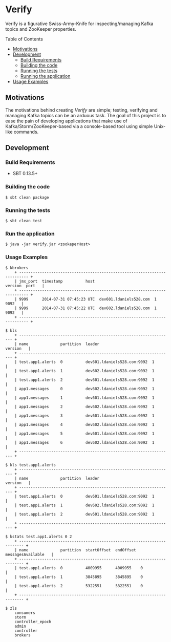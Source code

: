 # Verify

Verify is a figurative Swiss-Army-Knife for inspecting/managing Kafka topics and ZooKeeper properties.

Table of Contents

* <a href="#Motivations">Motivations</a>
* <a href="#Development">Development</a>
	* <a href="#build-requirements">Build Requirements</a>
	* <a href="#building-the-code">Building the code</a>
	* <a href="#testing-the-code">Running the tests</a>	
	* <a href="#running-the-app">Running the application</a>
* <a href="#usage">Usage Examples</a>

<a name="Motivations"></a>
## Motivations

The motivations behind creating _Verify_ are simple; testing, verifying and managing Kafka topics can be an
arduous task. The goal of this project is to ease the pain of developing applications that make use of 
Kafka/Storm/ZooKeeper-based via a console-based tool using simple Unix-like commands.

<a name="Development"></a>
## Development

<a name="build-requirements"></a>
### Build Requirements

* SBT 0.13.5+

<a name="building-the-code"></a>
### Building the code

    $ sbt clean package
    
<a name="testing-the-code"></a>    
### Running the tests

    $ sbt clean test    

<a name="Running-the-app"></a> 
### Run the application

	$ java -jar verify.jar <zookeperHost>

<a name="usage"></a>
### Usage Examples	

	$ kbrokers
		+ -------------------------------------------------------------------------- +
		| jmx_port  timestamp          host                          version  port   |
		+ -------------------------------------------------------------------------- +
		| 9999      2014-07-31 07:45:23 UTC  dev601.ldaniels528.com  1        9092   |
		| 9999      2014-07-31 07:45:22 UTC  dev602.ldaniels528.com  1        9092   |
		+ -------------------------------------------------------------------------- +	

	$ kls
		+ ------------------------------------------------------------------- +
		| name              partition  leader                       version   |
		+ ------------------------------------------------------------------- +
		| test.app1.alerts  0          dev601.ldaniels528.com:9092  1         |
		| test.app1.alerts  1          dev602.ldaniels528.com:9092  1         |
		| test.app1.alerts  2          dev601.ldaniels528.com:9092  1         |
		| app1.messages     0          dev602.ldaniels528.com:9092  1         |
		| app1.messages     1          dev601.ldaniels528.com:9092  1         |
		| app1.messages     2          dev602.ldaniels528.com:9092  1         |
		| app1.messages     3          dev601.ldaniels528.com:9092  1         |
		| app1.messages     4          dev602.ldaniels528.com:9092  1         |
		| app1.messages     5          dev601.ldaniels528.com:9092  1         |
		| app1.messages     6          dev602.ldaniels528.com:9092  1         |
		+ ------------------------------------------------------------------- +

	$ kls test.app1.alerts
		+ ------------------------------------------------------------------- +
		| name              partition  leader                       version   |
		+ ------------------------------------------------------------------- +
		| test.app1.alerts  0          dev601.ldaniels528.com:9092  1         |
		| test.app1.alerts  1          dev602.ldaniels528.com:9092  1         |
		| test.app1.alerts  2          dev601.ldaniels528.com:9092  1         |
		+ ------------------------------------------------------------------- +

	$ kstats test.app1.alerts 0 2
		+ ------------------------------------------------------------------------ +
		| name              partition  startOffset  endOffset  messagesAvailable   |
		+ ------------------------------------------------------------------------ +
		| test.app1.alerts  0          4009955      4009955    0                   |
		| test.app1.alerts  1          3845895      3845895    0                   |
		| test.app1.alerts  2          5322551      5322551    0                   |
		+ ------------------------------------------------------------------------ +

	$ zls
		consumers
		storm
		controller_epoch
		admin
		controller
		brokers	
		